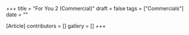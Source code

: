 +++
title = "For You 2 (Commercial)"
draft = false
tags = ["Commercials"]
date = ""

[Article]
contributors = []
gallery = []
+++